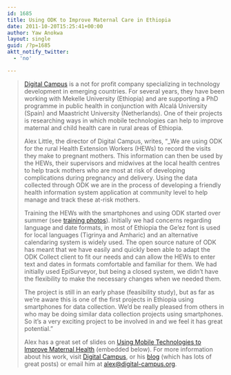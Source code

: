 ```yaml
---
id: 1685
title: Using ODK to Improve Maternal Care in Ethiopia
date: 2011-10-20T15:25:41+00:00
author: Yaw Anokwa
layout: single
guid: /?p=1685
aktt_notify_twitter:
  - 'no'

---
```

> [Digital Campus](http://digital-campus.org) is a not for profit company specializing in technology development in emerging countries. For several years, they have been working with Mekelle University (Ethiopia) and are supporting a PhD programme in public health in conjunction with Alcalá University (Spain) and Maastricht University (Netherlands). One of their projects is researching ways in which mobile technologies can help to improve maternal and child health care in rural areas of Ethiopia.
> 
> Alex Little, the director of Digital Campus, writes, “_We are using ODK for the rural Health Extension Workers (HEWs) to record the visits they make to pregnant mothers. This information can then be used by the HEWs, their supervisors and midwives at the local health centres to help track mothers who are most at risk of developing complications during pregnancy and delivery. Using the data collected through ODK we are in the process of developing a friendly health information system application at community level to help manage and track these at-risk mothers.</p> 
> 
> Training the HEWs with the smartphones and using ODK started over summer (see [training photos](http://www.flickr.com/photos/alex-little/sets/72157627734578505/)). Initially we had concerns regarding language and date formats, in most of Ethiopia the Ge’ez font is used for local languages (Tigrinya and Amharic) and an alternative calendaring system is widely used. The open source nature of ODK has meant that we have easily and quickly been able to adapt the ODK Collect client to fit our needs and can allow the HEWs to enter text and dates in formats comfortable and familiar for them. We had initially used EpiSurveyor, but being a closed system, we didn’t have the flexibility to make the necessary changes when we needed them. 
> 
> The project is still in an early phase (feasibility study), but as far as we’re aware this is one of the first projects in Ethiopia using smartphones for data collection. We’d be really pleased from others in who may be doing similar data collection projects using smartphones. So it’s a very exciting project to be involved in and we feel it has great potential.”
> 
> Alex has a great set of slides on [Using Mobile Technologies to Improve Maternal Health](http://www.slideshare.net/alextlittle/using-mobile-technologies-to-improve-maternal-health) (embedded below). For more information about his work, visit [Digital Campus](http://digital-campus.org), or his [blog](http://alexlittle.net) (which has lots of great posts) or email him at <alex@digital-campus.org>. 
> 
>
